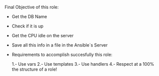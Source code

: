 Final Objective of this role:
   

   - Get the DB Name
   - Check if it is up
   - Get the CPU idle on the server
   - Save all this info in a file in the Ansible`s Server   

   - Requirements to accomplish succesfully this role:
     
     1.- Use vars
     2.- Use templates
     3.- Use handlers
     4.- Respect at a 100% the structure of a role!


